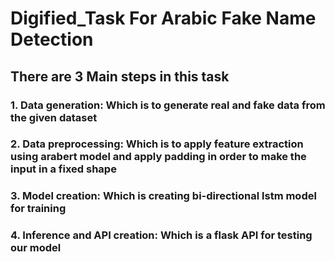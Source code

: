 # Digified_Task For Arabic Fake Name Detection
## There are 3 Main steps in this task
### 1. Data generation: Which is to generate real and fake data from the given dataset
### 2. Data preprocessing: Which is to apply feature extraction using arabert model and apply padding in order to make the input in a fixed shape
### 3. Model creation: Which is creating bi-directional lstm model for training
### 4. Inference and API creation: Which is a flask API for testing our model

